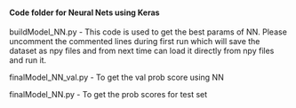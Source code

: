 #### Code folder for Neural Nets using Keras ####

buildModel_NN.py - This code is used to get the best params of NN. Please uncomment the commented lines during first run which will save the dataset as npy files and from next time can load it directly from npy files and run it.

finalModel_NN_val.py - To get the val prob score using NN

finalModel_NN.py - To get the prob scores for test set
